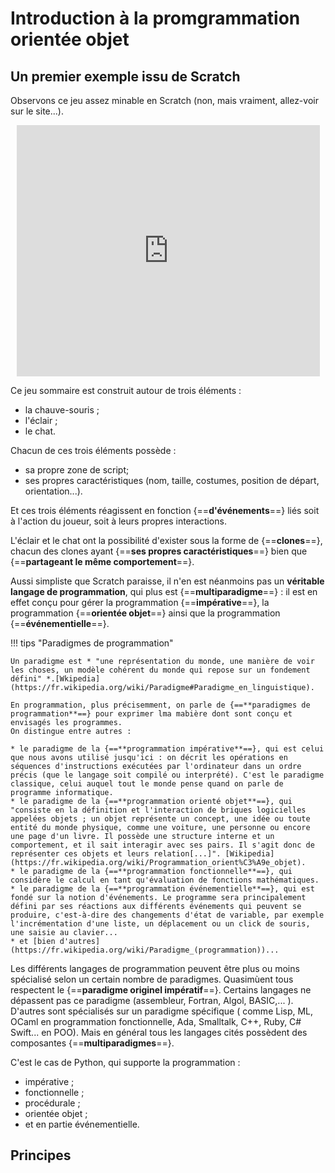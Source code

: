 # Introduction à la promgrammation orientée objet

## Un premier exemple issu de Scratch

Observons ce jeu assez minable en Scratch (non, mais vraiment, allez-voir sur le site...).
<p align="center">
<iframe src="https://scratch.mit.edu/projects/568504906/embed" allowtransparency="true" width="485" height="402" frameborder="0" scrolling="no" allowfullscreen></iframe>
</p>

Ce jeu sommaire est construit autour de trois éléments :

* la chauve-souris ;
* l'éclair ;
* le chat.

Chacun de ces trois éléments possède : 

* sa propre zone de script;
* ses propres caractéristiques (nom, taille, costumes, position de départ, orientation...).

Et ces trois éléments réagissent en fonction {==**d'événements**==} liés soit à l'action du joueur, soit à leurs propres interactions.

L'éclair et le chat ont la possibilité d'exister sous la forme de {==**clones**==}, chacun des clones ayant {==**ses propres caractéristiques**==} bien que {==**partageant le même comportement**==}.

Aussi simpliste que Scratch paraisse, il n'en est néanmoins pas un **véritable langage de programmation**, qui plus est {==**multiparadigme**==} : il est en effet conçu pour gérer la programmation {==**impérative**==}, la programmation {==**orientée objet**==} ainsi que la programmation {==**événementielle**==}.

!!! tips "Paradigmes de programmation"

	Un paradigme est * "une représentation du monde, une manière de voir les choses, un modèle cohérent du monde qui repose sur un fondement défini" *.[Wkipedia](https://fr.wikipedia.org/wiki/Paradigme#Paradigme_en_linguistique).
	
	En programmation, plus précisemment, on parle de {==**paradigmes de programmation**==} pour exprimer lma mabière dont sont conçu et envisagés les programmes.
	On distingue entre autres :
	
	* le paradigme de la {==**programmation impérative**==}, qui est celui que nous avons utilisé jusqu'ici : on décrit les opérations en séquences d'instructions exécutées par l'ordinateur dans un ordre précis (que le langage soit compilé ou interprété). C'est le paradigme classique, celui auquel tout le monde pense quand on parle de programme informatique.
	* le paradigme de la {==**programmation orienté objet**==}, qui "consiste en la définition et l'interaction de briques logicielles appelées objets ; un objet représente un concept, une idée ou toute entité du monde physique, comme une voiture, une personne ou encore une page d'un livre. Il possède une structure interne et un comportement, et il sait interagir avec ses pairs. Il s'agit donc de représenter ces objets et leurs relation[...]". [Wikipedia](https://fr.wikipedia.org/wiki/Programmation_orient%C3%A9e_objet).	
	* le paradigme de la {==**programmation fonctionnelle**==}, qui considère le calcul en tant qu'évaluation de fonctions mathématiques.
	* le paradigme de la {==**programmation événementielle**==}, qui est fondé sur la notion d'événements. Le programme sera principalement défini par ses réactions aux différents événements qui peuvent se produire, c'est-à-dire des changements d'état de variable, par exemple l'incrémentation d'une liste, un déplacement ou un click de souris, une saisie au clavier... 
	* et [bien d'autres](https://fr.wikipedia.org/wiki/Paradigme_(programmation))...
	
Les différents langages de programmation peuvent être plus ou moins spécialisé selon un certain nombre de paradigmes. Quasimùent tous respectent le {==**paradigme originel impératif**==}. Certains langages ne dépassent pas ce paradigme (assembleur, Fortran, Algol, BASIC,... ). D'autres sont spécialisés sur un paradigme spécifique ( comme Lisp, ML, OCaml en programmation fonctionnelle, Ada, Smalltalk, C++, Ruby, C# Swift... en POO). Mais en général tous les langages cités possèdent des composantes {==**multiparadigmes**==}.

C'est le cas de Python, qui supporte la programmation :

* impérative ;
* fonctionnelle ;
* procédurale ;
* orientée objet ;
* et en partie événementielle.


## Principes	
	
	
	